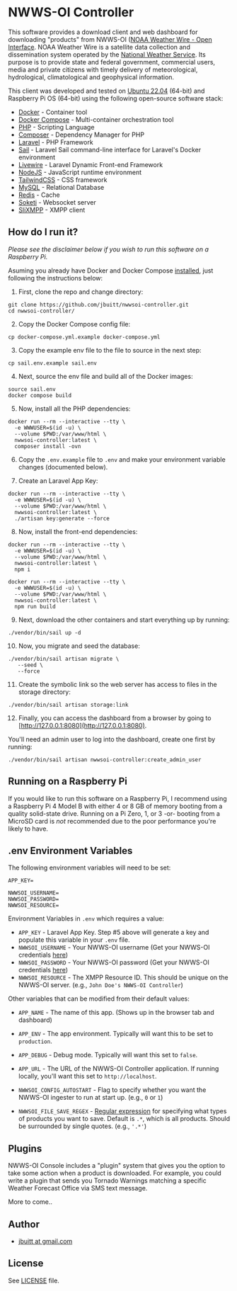 
# NWWS-OI Controller

This software provides a download client and web dashboard for downloading "products" from NWWS-OI ([NOAA Weather Wire - Open Interface](https://www.nws.noaa.gov/nwws/). NOAA Weather Wire is a satellite data collection and dissemination system operated by the [National Weather Service](http://weather.gov). Its purpose is to provide state and federal government, commercial users, media and private citizens with timely delivery of meteorological, hydrological, climatological and geophysical information.

This client was developed and tested on [Ubuntu 22.04](http://ubuntu.com) (64-bit) and Raspberry Pi OS (64-bit) using the following open-source software stack:

* [Docker](https://www.docker.com/) - Container tool
* [Docker Compose](https://docs.docker.com/compose/) - Multi-container orchestration tool
* [PHP](https://www.php.net/) - Scripting Language
* [Composer](http://getcomposer.org/) - Dependency Manager for PHP
* [Laravel](https://laravel.com/) - PHP Framework
* [Sail](https://laravel.com/docs/10.x/sail) - Laravel Sail command-line interface for Laravel's Docker environment 
* [Livewire](https://laravel-livewire.com/) - Laravel Dynamic Front-end Framework
* [NodeJS](https://nodejs.org/en) - JavaScript runtime environment
* [TailwindCSS](https://tailwindcss.com/) - CSS framework
* [MySQL](https://www.mysql.com/) - Relational Database
* [Redis](https://redis.io/) - Cache
* [Soketi](https://docs.soketi.app/) - Websocket server
* [SliXMPP](https://github.com/poezio/slixmpp) - XMPP client 

## How do I run it?

*Please see the disclaimer below if you wish to run this software on a Raspberry Pi.*

Asuming you already have Docker and Docker Compose [installed](https://github.com/jbuitt/nwwsoi-controller/blob/main/scripts/install_docker.sh), just following the instructions below:

1. First, clone the repo and change directory:

```
git clone https://github.com/jbuitt/nwwsoi-controller.git
cd nwwsoi-controller/
```

2. Copy the Docker Compose config file:

```
cp docker-compose.yml.example docker-compose.yml
```

3. Copy the example env file to the file to source in the next step:

```
cp sail.env.example sail.env
```

4. Next, source the env file and build all of the Docker images:

```
source sail.env
docker compose build
```

5. Now, install all the PHP dependencies:

```
docker run --rm --interactive --tty \
  -e WWWUSER=$(id -u) \
  --volume $PWD:/var/www/html \
  nwwsoi-controller:latest \
  composer install -ovn 
```

6. Copy the `.env.example` file to `.env` and make your environment variable changes (documented below).
   
7. Create an Laravel App Key:

```
docker run --rm --interactive --tty \
  -e WWWUSER=$(id -u) \
  --volume $PWD:/var/www/html \
  nwwsoi-controller:latest \
  ./artisan key:generate --force
```

8. Now, install the front-end dependencies:

```
docker run --rm --interactive --tty \
  -e WWWUSER=$(id -u) \
  --volume $PWD:/var/www/html \
  nwwsoi-controller:latest \
  npm i 

docker run --rm --interactive --tty \
  -e WWWUSER=$(id -u) \
  --volume $PWD:/var/www/html \
  nwwsoi-controller:latest \
  npm run build 
```

9. Next, download the other containers and start everything up by running:

```
./vendor/bin/sail up -d
```

10. Now, you migrate and seed the database:

```
./vendor/bin/sail artisan migrate \
   --seed \
   --force
```

11. Create the symbolic link so the web server has access to files in the storage directory:

```
./vendor/bin/sail artisan storage:link
```

12. Finally, you can access the dashboard from a browser by going to [http://127.0.0.1:8080](http://127.0.0.1:8080).

You'll need an admin user to log into the dashboard, create one first by running:

```
./vendor/bin/sail artisan nwwsoi-controller:create_admin_user
```

## Running on a Raspberry Pi

If you would like to run this software on a Raspberry Pi, I recommend using a Raspberry Pi 4 Model B with either 4 or 8 GB of
memory booting from a quality solid-state drive. Running on a Pi Zero, 1, or 3 -or- booting from a MicroSD card is *not*
recommended due to the poor performance you're likely to have.

## .env Environment Variables

The following environment variables will need to be set:

```
APP_KEY=

NWWSOI_USERNAME=
NWWSOI_PASSWORD=
NWWSOI_RESOURCE=
```

Environment Variables in `.env` which requires a value:

* `APP_KEY` - Laravel App Key. Step #5 above will generate a key and populate this variable in your `.env` file.
* `NWWSOI_USERNAME` - Your NWWS-OI username (Get your NWWS-OI credentials [here](https://www.weather.gov/nwws/nwws_oi_request))
* `NWWSOI_PASSWORD` - Your NWWS-OI password (Get your NWWS-OI credentials [here](https://www.weather.gov/nwws/nwws_oi_request))
* `NWWSOI_RESOURCE` - The XMPP Resource ID. This should be unique on the NWWS-OI server. (e.g., `John Doe's NWWS-OI Controller`)

Other variables that can be modified from their default values:

* `APP_NAME` - The name of this app. (Shows up in the browser tab and dashboard)
* `APP_ENV` - The app environment. Typically will want this to be set to `production`.
* `APP_DEBUG` - Debug mode. Typically will want this set to `false`.
* `APP_URL` - The URL of the NWWS-OI Controller application. If running locally, you'll want this set to `http://localhost`.

* `NWWSOI_CONFIG_AUTOSTART` - Flag to specify whether you want the NWWS-OI ingester to run at start up. (e.g., `0` or `1`)
* `NWWSOI_FILE_SAVE_REGEX` - [Regular expression](https://en.wikipedia.org/wiki/Regular_expression) for specifying what types of products you want to save. Default is `.*`, which is all products. Should be surrounded by single quotes. (e.g., `'.*'`)

## Plugins

NWWS-OI Console includes a "plugin" system that gives you the option to take some action when a product is downloaded. For example, you could write a plugin that sends you Tornado Warnings matching a specific Weather Forecast Office via SMS text message.

More to come..

## Author

+	[jbuitt at gmail.com](mailto:jbuitt@gmail.com)

## License

See [LICENSE](https://github.com/jbuitt/emwin-console/blob/main/LICENSE) file.
